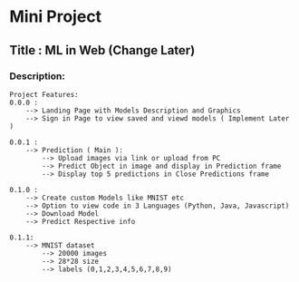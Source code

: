 # Mini Project

## Title : ML in Web (Change Later)

### Description:
    Project Features:
    0.0.0 :
        --> Landing Page with Models Description and Graphics
        --> Sign in Page to view saved and viewd models ( Implement Later )

    0.0.1 :
        --> Prediction ( Main ):
            --> Upload images via link or upload from PC
            --> Predict Object in image and display in Prediction frame
            --> Display top 5 predictions in Close Predictions frame
    
    0.1.0 :
        --> Create custom Models like MNIST etc
        --> Option to view code in 3 Languages (Python, Java, Javascript)
        --> Download Model
        --> Predict Respective info

    0.1.1:
        --> MNIST dataset
            --> 20000 images
            --> 28*28 size
            --> labels (0,1,2,3,4,5,6,7,8,9) 